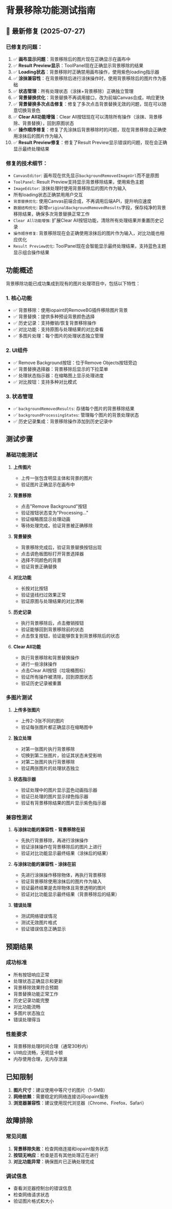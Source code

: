 # 背景移除功能测试指南

## 🔧 最新修复 (2025-07-27)

### 已修复的问题：
1. ✅ **画布显示问题**：背景移除后的图片现在正确显示在画布中
2. ✅ **Result Preview显示**：ToolPanel现在正确显示背景移除的结果
3. ✅ **Loading状态**：背景移除时正确禁用画布操作，使用紫色loading指示器
4. ✅ **涂抹兼容性**：在背景移除后进行涂抹操作时，使用背景移除后的图片作为基础
5. ✅ **状态管理**：所有处理状态（涂抹+背景移除）正确独立管理
6. ✅ **背景替换优化**：背景替换不再调用接口，改为前端Canvas合成，响应更快
7. ✅ **背景替换多次点击修复**：修复了多次点击背景替换无效的问题，现在可以随意切换背景色
8. ✅ **Clear All功能增强**：Clear All按钮现在可以清除所有操作（涂抹、背景移除、背景替换），回到原图状态
9. ✅ **操作顺序修复**：修复了先涂抹后背景移除时的问题，现在背景移除会正确使用涂抹后的图片作为输入
10. ✅ **Result Preview修复**：修复了Result Preview显示错误的问题，现在会正确显示最终处理结果

### 修复的技术细节：
- `CanvasEditor`: 画布现在优先显示`backgroundRemovedImageUrl`而不是原图
- `ToolPanel`: Result Preview支持显示背景移除结果，使用紫色主题
- `ImageEditor`: 涂抹处理时使用背景移除后的图片作为输入
- 所有loading状态正确禁用用户交互
- `背景替换优化`: 使用Canvas前端合成，不再调用后端API，提升响应速度
- `数据结构优化`: 新增`originalBackgroundRemovedResults`字段，保存纯净的背景移除结果，确保多次背景替换正常工作
- `Clear All功能增强`: 扩展Clear All按钮功能，清除所有处理结果并重置历史记录
- `操作顺序修复`: 背景移除现在会正确使用涂抹后的图片作为输入，对比功能也相应优化
- `Result Preview优化`: ToolPanel现在会智能显示最终处理结果，支持蓝色主题显示组合操作结果

## 功能概述

背景移除功能已成功集成到现有的图片处理项目中，包括以下特性：

### 1. 核心功能
- ✅ 背景移除：使用iopaint的RemoveBG插件移除图片背景
- ✅ 背景替换：提供多种预设背景颜色选择
- ✅ 历史记录：支持撤销/恢复背景移除操作
- ✅ 对比功能：支持原图与处理结果的对比查看
- ✅ 多图片处理：每个图片的处理状态独立管理

### 2. UI组件
- ✅ Remove Background按钮：位于Remove Objects按钮旁边
- ✅ 背景替换选择器：背景移除后显示的下拉菜单
- ✅ 处理状态指示器：在缩略图上显示处理进度
- ✅ 对比按钮：支持多种对比模式

### 3. 状态管理
- ✅ `backgroundRemovedResults`: 存储每个图片的背景移除结果
- ✅ `backgroundProcessingStates`: 管理每个图片的背景处理状态
- ✅ 历史记录集成：背景移除操作添加到历史记录中

## 测试步骤

### 基础功能测试

1. **上传图片**
   - 上传一张包含明显主体和背景的图片
   - 验证图片正确显示在画布中

2. **背景移除**
   - 点击"Remove Background"按钮
   - 验证按钮状态变为"Processing..."
   - 验证缩略图显示处理动画
   - 等待处理完成，验证背景被正确移除

3. **背景替换**
   - 背景移除完成后，验证背景替换按钮出现
   - 点击调色板图标打开背景选择器
   - 选择不同颜色的背景
   - 验证背景正确替换

4. **对比功能**
   - 长按对比按钮
   - 验证竖线扫过效果正常
   - 验证原图与处理结果的对比清晰

5. **历史记录**
   - 执行背景移除后，点击撤销按钮
   - 验证能够回到背景移除前的状态
   - 点击恢复按钮，验证能够恢复到背景移除后的状态

6. **Clear All功能**
   - 执行背景移除和背景替换操作
   - 进行一些涂抹操作
   - 点击Clear All按钮（垃圾桶图标）
   - 验证所有操作被清除，回到原图状态
   - 验证历史记录被重置

### 多图片测试

1. **上传多张图片**
   - 上传2-3张不同的图片
   - 验证每张图片都正确显示在缩略图中

2. **独立处理**
   - 对第一张图片执行背景移除
   - 切换到第二张图片，验证其状态未受影响
   - 对第二张图片执行背景移除
   - 验证两张图片的处理状态独立

3. **状态指示器**
   - 验证处理中的图片显示蓝色动画指示器
   - 验证已处理的图片显示绿色指示器
   - 验证有背景移除结果的图片显示紫色指示器

### 兼容性测试

1. **与涂抹功能的兼容性 - 背景移除在前**
   - 先执行背景移除，再进行涂抹操作
   - 验证涂抹操作在背景移除后的图片上进行
   - 验证对比功能显示最终结果（涂抹后的结果）

2. **与涂抹功能的兼容性 - 涂抹在前**
   - 先进行涂抹操作移除物体，再执行背景移除
   - 验证背景移除使用涂抹后的图片作为输入
   - 验证最终结果是去除物体且背景透明的图片
   - 验证对比功能显示最终结果（背景移除后的结果）

3. **错误处理**
   - 测试网络错误情况
   - 测试无效图片格式
   - 验证错误信息正确显示

## 预期结果

### 成功标准
- 所有按钮响应正常
- 处理状态正确显示和更新
- 背景移除效果符合预期
- 背景替换功能正常工作
- 历史记录功能完整
- 对比功能流畅
- 多图片状态独立
- 错误处理得当

### 性能要求
- 背景移除处理时间合理（通常30秒内）
- UI响应流畅，无明显卡顿
- 内存使用合理，无内存泄漏

## 已知限制

1. **图片尺寸**：建议使用中等尺寸的图片（1-5MB）
2. **网络依赖**：需要稳定的网络连接访问iopaint服务
3. **浏览器兼容性**：建议使用现代浏览器（Chrome、Firefox、Safari）

## 故障排除

### 常见问题
1. **背景移除失败**：检查网络连接和iopaint服务状态
2. **按钮无响应**：检查是否有其他处理正在进行
3. **对比功能异常**：确保图片已正确处理完成

### 调试信息
- 查看浏览器控制台的错误信息
- 检查网络请求状态
- 验证图片格式和大小
